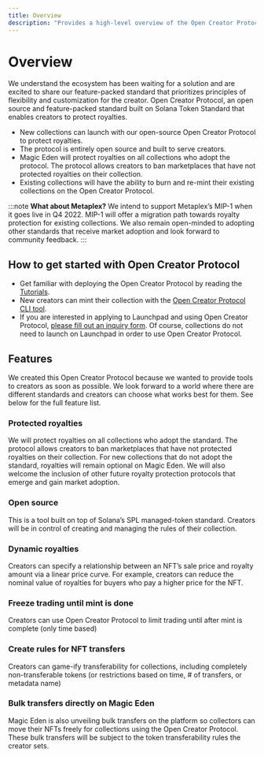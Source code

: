 ```yaml
---
title: Overview
description: "Provides a high-level overview of the Open Creator Protocol."
---
```


# Overview

We understand the ecosystem has been waiting for a solution and are excited to share our feature-packed standard that
prioritizes principles of flexibility and customization for the creator. Open Creator Protocol, an open source and
feature-packed standard built on Solana Token Standard that enables creators to protect royalties.

* New collections can launch with our open-source Open Creator Protocol to protect royalties.
* The protocol is entirely open source and built to serve creators.
* Magic Eden will protect royalties on all collections who adopt the protocol. The protocol allows creators to ban
  marketplaces that have not protected royalties on their collection.
* Existing collections will have the ability to burn and re-mint their existing collections on the Open Creator
  Protocol.

:::note **What about Metaplex?**
We intend to support Metaplex’s MIP-1 when it goes live in Q4 2022. MIP-1 will offer a
migration path towards royalty protection for existing collections. We also remain open-minded to adopting other
standards that receive market adoption and look forward to community feedback.
:::

## How to get started with Open Creator Protocol

* Get familiar with deploying the Open Creator Protocol by reading the [Tutorials](01-tutorials.md).
* New creators can mint their collection with the [Open Creator Protocol CLI tool](https://github.com/magiceden-oss/open_creator_protocol).
* If you are interested in applying to Launchpad and using Open Creator Protocol, [please fill out an inquiry form](https://airtable.com/shrMhMDpcvt9nB6cu). Of
  course, collections do not need to launch on Launchpad in order to use Open Creator Protocol.

## Features

We created this Open Creator Protocol because we wanted to provide tools to creators as soon as possible. We look
forward to a world where there are different standards and creators can choose what works best for them. See below for
the full feature list.

### Protected royalties

We will protect royalties on all collections who adopt the standard. The protocol allows creators
to ban marketplaces that have not protected royalties on their collection. For new collections that do not adopt the
standard, royalties will remain optional on Magic Eden. We will also welcome the inclusion of other future royalty
protection protocols that emerge and gain market adoption.

### Open source

This is a tool built on top of Solana’s SPL managed-token standard. Creators will be in control of creating
and managing the rules of their collection.

### Dynamic royalties

Creators can specify a relationship between an NFT’s sale price and royalty amount via a linear price curve. For
example, creators can reduce the nominal value of royalties for buyers who pay a higher price for the NFT.

### Freeze trading until mint is done

Creators can use Open Creator Protocol to limit trading until after mint is
complete (only time based)

### Create rules for NFT transfers

Creators can game-ify transferability for collections, including completely non-transferable tokens (or restrictions based
on time, # of transfers, or metadata name)

### Bulk transfers directly on Magic Eden

Magic Eden is also unveiling bulk transfers on the platform so collectors
can move their NFTs freely for collections using the Open Creator Protocol. These bulk transfers will be subject to the
token transferability rules the creator sets.
